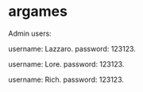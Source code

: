 # argames

Admin users: 

username: Lazzaro.
password: 123123.

username: Lore.
password: 123123.

username: Rich.
password: 123123.

